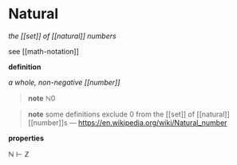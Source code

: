 # Natural

_the [[set]] of [[natural]] numbers_

see [[math-notation]]

**definition**

_a whole, non-negative [[number]]_

> **note** $\mathbb N 0$

> **note** some definitions exclude $0$ from the [[set]] of [[natural]] [[number]]s &mdash; <https://en.wikipedia.org/wiki/Natural_number>

**properties**

$\mathbb N \vdash \mathbb Z$

